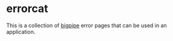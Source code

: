 # errorcat

This is a collection of [bigpipe](https://github.com/bigpipe/bigpipe) error
pages that can be used in an application.
